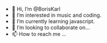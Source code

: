 - 👋 Hi, I’m @BorisKarl
- 👀 I’m interested in music and coding.
- 🌱 I’m currently learning javascript.
- 💞️ I’m looking to collaborate on...
- 📫 How to reach me ...

<!---
BorisKarl/BorisKarl is a ✨ special ✨ repository because its `README.md` (this file) appears on your GitHub profile.
You can click the Preview link to take a look at your changes.
--->
